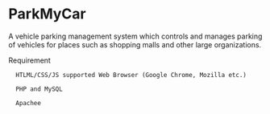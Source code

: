 # ParkMyCar
A vehicle parking management system which controls and manages parking of vehicles for places such as shopping malls and other large organizations.


  Requirement
  
      HTLML/CSS/JS supported Web Browser (Google Chrome, Mozilla etc.)
      
      PHP and MySQL
      
      Apachee
